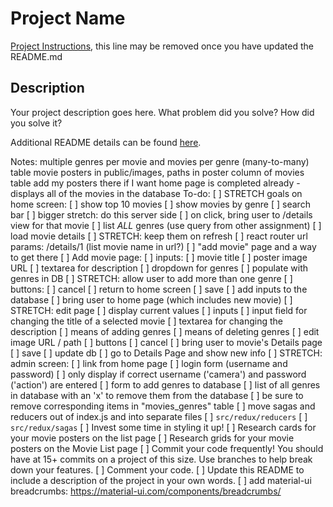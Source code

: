 # Project Name

[Project Instructions](./INSTRUCTIONS.md), this line may be removed once you have updated the README.md

## Description

Your project description goes here. What problem did you solve? How did you solve it?

Additional README details can be found [here](https://github.com/PrimeAcademy/readme-template/blob/master/README.md).

Notes:
    multiple genres per movie and movies per genre (many-to-many) table
    movie posters in public/images, paths in poster column of movies table
    add my posters there if I want
    home page is completed already - displays all of the movies in the database
To-do:
    [ ] STRETCH goals on home screen:
        [ ] show top 10 movies
        [ ] show movies by genre
        [ ] search bar
            [ ] bigger stretch: do this server side
    [ ] on click, bring user to /details view for that movie
        [ ] list *ALL* genres (use query from other assignment)
        [ ] load movie details
            [ ] STRETCH: keep them on refresh
            [ ] react router url params: /details/1 (list movie name in url?)
    [ ] "add movie" page and a way to get there
    [ ] Add movie page:
        [ ] inputs:
            [ ] movie title
            [ ] poster image URL
            [ ] textarea for description
            [ ] dropdown for genres
                [ ] populate with genres in DB
            [ ] STRETCH: allow user to add more than one genre
        [ ] buttons:
            [ ] cancel
                [ ] return to home screen
            [ ] save
                [ ] add inputs to the database
                [ ] bring user to home page (which includes new movie)
    [ ] STRETCH: edit page
        [ ] display current values
        [ ] inputs
            [ ] input field for changing the title of a selected movie
            [ ] textarea for changing the description
            [ ] means of adding genres
            [ ] means of deleting genres
            [ ] edit image URL / path
        [ ] buttons
            [ ] cancel
                [ ] bring user to movie's Details page
            [ ] save
                [ ] update db
                [ ] go to Details Page and show new info
    [ ] STRETCH: admin screen:
        [ ] link from home page
        [ ] login form (username and password)
        [ ] only display if correct username ('camera') and password ('action') are entered
        [ ] form to add genres to database
        [ ] list of all genres in database with an 'x' to remove them from the database
            [ ] be sure to remove corresponding items in "movies_genres" table
    [ ] move sagas and reducers out of index.js and into separate files
        [ ] `src/redux/reducers`
        [ ] `src/redux/sagas`
    [ ] Invest some time in styling it up!
        [ ] Research cards for your movie posters on the list page
        [ ] Research grids for your movie posters on the Movie List page
    [ ] Commit your code frequently! You should have at 15+ commits on a project of this size. Use branches to help break down your features.
    [ ] Comment your code.
    [ ] Update this README to include a description of the project in your own words.
    [ ] add material-ui breadcrumbs: https://material-ui.com/components/breadcrumbs/